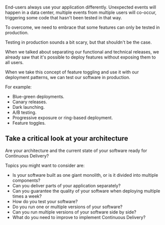 End-users always use your application differently. Unexpected events will happen in a data center, multiple events from multiple users will co-occur, triggering some code that hasn't been tested in that way.

To overcome, we need to embrace that some features can only be tested in production.

Testing in production sounds a bit scary, but that shouldn't be the case.

When we talked about separating our functional and technical releases, we already saw that it's possible to deploy features without exposing them to all users.

When we take this concept of feature toggling and use it with our deployment patterns, we can test our software in production.

For example:

 -  Blue-green deployments.
 -  Canary releases.
 -  Dark launching.
 -  A/B testing.
 -  Progressive exposure or ring-based deployment.
 -  Feature toggles.

## Take a critical look at your architecture

Are your architecture and the current state of your software ready for Continuous Delivery?

Topics you might want to consider are:

 -  Is your software built as one giant monolith, or is it divided into multiple components?
 -  Can you deliver parts of your application separately?
 -  Can you guarantee the quality of your software when deploying multiple times a week?
 -  How do you test your software?
 -  Do you run one or multiple versions of your software?
 -  Can you run multiple versions of your software side by side?
 -  What do you need to improve to implement Continuous Delivery?
